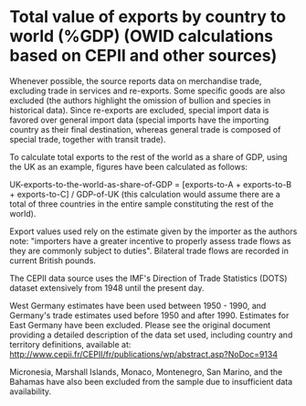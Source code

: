 # Total value of exports by country to world (%GDP) (OWID calculations based on CEPII and other sources)

Whenever possible, the source reports data on merchandise trade, excluding trade in services and re-exports. Some specific goods are also excluded (the authors highlight the omission of bullion and species in historical data). 
Since re-exports are excluded, special import data is favored over general import data (special imports have the importing country as their final destination, whereas general trade is composed of special trade, together with transit trade).

To calculate total exports to the rest of the world as a share of GDP, using the UK as an example, figures have been calculated as follows:

UK-exports-to-the-world-as-share-of-GDP = [exports-to-A + exports-to-B + exports-to-C] / GDP-of-UK (this calculation would assume there are a total of three countries in the entire sample constituting the rest of the world).

Export values used rely on the estimate given by the importer as the authors note: "importers have a greater incentive to properly assess trade flows as they are commonly subject to duties". Bilateral trade flows are recorded in current British pounds.

The CEPII data source uses the IMF's Direction of Trade Statistics (DOTS) dataset extensively from 1948 until the present day.

West Germany estimates have been used between 1950 - 1990, and Germany's trade estimates used before 1950 and after 1990. Estimates for East Germany have been excluded. Please see the original document providing a detailed description of the data set used, including country and territory definitions, available at: http://www.cepii.fr/CEPII/fr/publications/wp/abstract.asp?NoDoc=9134

Micronesia, Marshall Islands, Monaco, Montenegro, San Marino, and the Bahamas have also been excluded from the sample due to insufficient data availability. 
